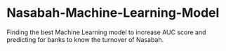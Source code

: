 # Nasabah-Machine-Learning-Model
Finding the best Machine Learning model to increase AUC score and predicting for banks to know the turnover of Nasabah.
